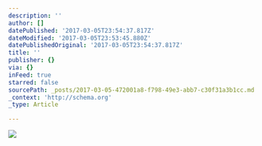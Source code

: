 ```yaml
---
description: ''
author: []
datePublished: '2017-03-05T23:54:37.817Z'
dateModified: '2017-03-05T23:53:45.880Z'
datePublishedOriginal: '2017-03-05T23:54:37.817Z'
title: ''
publisher: {}
via: {}
inFeed: true
starred: false
sourcePath: _posts/2017-03-05-472001a8-f798-49e3-abb7-c30f31a3b1cc.md
_context: 'http://schema.org'
_type: Article

---
```

![](https://the-grid-user-content.s3-us-west-2.amazonaws.com/ade98721-0423-44e5-8f51-de96ba03e0d8.png)